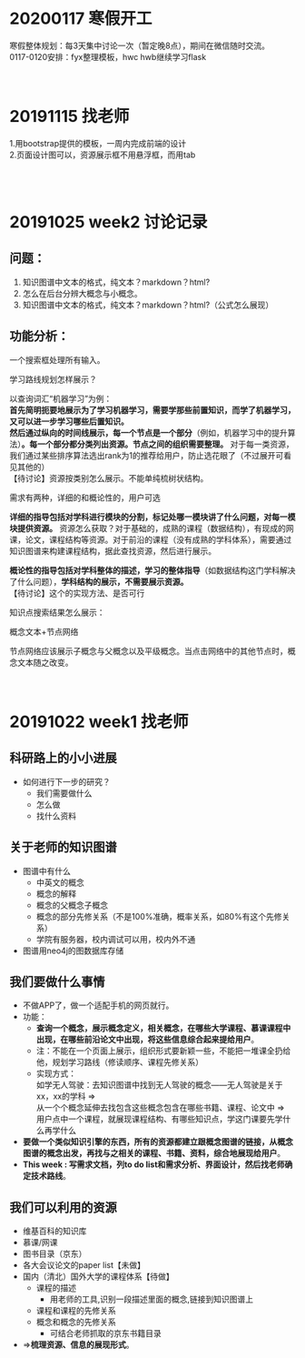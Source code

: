 # 20200117 寒假开工
寒假整体规划：每3天集中讨论一次（暂定晚8点），期间在微信随时交流。<br>
0117-0120安排：fyx整理模板，hwc hwb继续学习flask<br>
<br>
<br>



# 20191115 找老师
1.用bootstrap提供的模板，一周内完成前端的设计<br>
2.页面设计图可以，资源展示框不用悬浮框，而用tab

<br>
<br>

# 20191025 week2 讨论记录
## 问题：

1. 知识图谱中文本的格式，纯文本？markdown？html?
2. 怎么在后台分辨大概念与小概念。
1. 知识图谱中文本的格式，纯文本？markdown？html?（公式怎么展现）

## 功能分析：

一个搜索框处理所有输入。

学习路线规划怎样展示？

以查询词汇“机器学习”为例：  
**首先简明扼要地展示为了学习机器学习，需要学那些前置知识，而学了机器学习，又可以进一步学习哪些后置知识。**  
**然后通过纵向的时间线展示，每一个节点是一个部分**（例如，机器学习中的提升算法）**。每一个部分都分类列出资源。节点之间的组织需要整理。**
对于每一类资源，我们通过某些排序算法选出rank为1的推荐给用户，防止选花眼了（不过展开可看见其他的）  
【待讨论】资源按类别怎么展示。不能单纯梳树状结构。

需求有两种，详细的和概论性的，用户可选

**详细的指导包括对学科进行模块的分割，标记处哪一模块讲了什么问题，对每一模块提供资源。**
资源怎么获取？对于基础的，成熟的课程（数据结构），有现成的网课，论文，课程结构等资源。对于前沿的课程（没有成熟的学科体系），需要通过知识图谱来构建课程结构，据此查找资源，然后进行展示。


**概论性的指导包括对学科整体的描述，学习的整体指导**（如数据结构这门学科解决了什么问题），**学科结构的展示，不需要展示资源。**  
【待讨论】这个的实现方法、是否可行

知识点搜索结果怎么展示：

概念文本+节点网络

节点网络应该展示子概念与父概念以及平级概念。当点击网络中的其他节点时，概念文本随之改变。<br>
<br>
<br>

# 20191022 week1 找老师

## 科研路上的小小进展
- 如何进行下一步的研究？
    - 我们需要做什么
    - 怎么做
    - 找什么资料

## 关于老师的知识图谱
-  图谱中有什么
    - 中英文的概念
    - 概念的解释
    - 概念的父概念子概念
    - 概念的部分先修关系（不是100%准确，概率关系，如80%有这个先修关系）
    - 学院有服务器，校内调试可以用，校内外不通
- 图谱用neo4j的图数据库存储


## 我们要做什么事情
- 不做APP了，做一个适配手机的网页就行。
- 功能：
    - **查询一个概念，展示概念定义，相关概念，在哪些大学课程、慕课课程中出现，在哪些前沿论文中出现，将这些信息综合起来提给用户**。
    - 注：不能在一个页面上展示，组织形式要新颖一些，不能把一堆课全扔给他，规划学习路线（修读顺序、课程先修关系）
    - 实现方式：  
    如学无人驾驶：去知识图谱中找到无人驾驶的概念——无人驾驶是关于xx，xx的学科 =>  
    从一个个概念延伸去找包含这些概念包含在哪些书籍、课程、论文中 =>  
    用户点中一个课程，就展现课程结构、有哪些知识点，学这门课要先学什么再学什么
- **要做一个类似知识引擎的东西，所有的资源都建立跟概念图谱的链接，从概念图谱的概念出发，再找与之相关的课程、书籍、资料，综合地展现给用户**。
- **This week : 写需求文档，列to do list和需求分析、界面设计，然后找老师确定技术路线**。


## 我们可以利用的资源
- 维基百科的知识库
- 慕课/网课
- 图书目录（京东）
- 各大会议论文的paper list【未做】
- 国内（清北）国外大学的课程体系【待做】
    - 课程的描述
        - 用老师的工具,识别一段描述里面的概念,链接到知识图谱上  
    - 课程和课程的先修关系
    - 概念和概念的先修关系
        - 可结合老师抓取的京东书籍目录
- =>**梳理资源、信息的展现形式**。